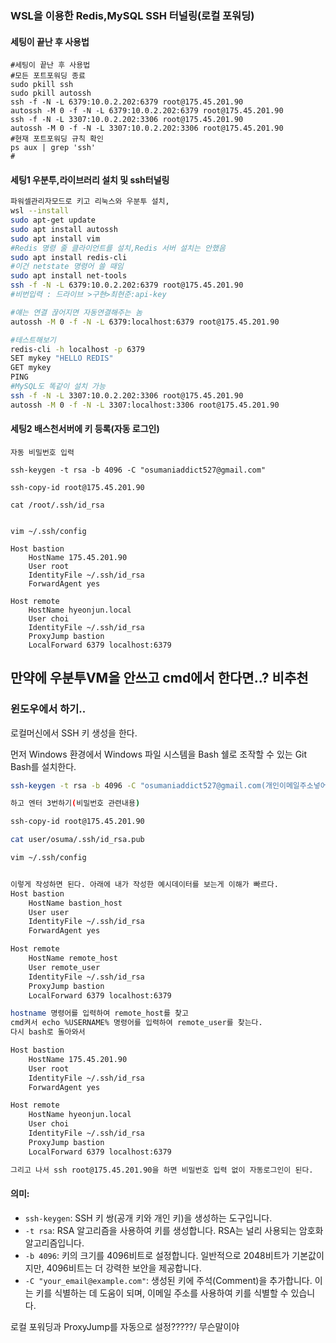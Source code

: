 ### WSL을 이용한 Redis,MySQL SSH 터널링(로컬 포워딩)

#### 세팅이 끝난 후 사용법
```shell
#세팅이 끝난 후 사용법
#모든 포트포워딩 종료
sudo pkill ssh
sudo pkill autossh
ssh -f -N -L 6379:10.0.2.202:6379 root@175.45.201.90
autossh -M 0 -f -N -L 6379:10.0.2.202:6379 root@175.45.201.90
ssh -f -N -L 3307:10.0.2.202:3306 root@175.45.201.90
autossh -M 0 -f -N -L 3307:10.0.2.202:3306 root@175.45.201.90
#현재 포트포워딩 규칙 확인
ps aux | grep 'ssh'
#
```
#### 세팅1 우분투,라이브러리 설치 및 ssh터널링
```bash
파워셀관리자모드로 키고 리눅스와 우분투 설치,
wsl --install
sudo apt-get update
sudo apt install autossh
sudo apt install vim
#Redis 명령 줄 클라이언트를 설치,Redis 서버 설치는 안했음
sudo apt install redis-cli
#이건 netstate 명령어 쓸 때임 
sudo apt install net-tools 
ssh -f -N -L 6379:10.0.2.202:6379 root@175.45.201.90
#비번입력 : 드라이브 >구현>최현준:api-key

#얘는 연결 끊어지면 자동연결해주는 놈
autossh -M 0 -f -N -L 6379:localhost:6379 root@175.45.201.90

#테스트해보기
redis-cli -h localhost -p 6379
SET mykey "HELLO REDIS"
GET mykey
PING
#MySQL도 똑같이 설치 가능
ssh -f -N -L 3307:10.0.2.202:3306 root@175.45.201.90
autossh -M 0 -f -N -L 3307:localhost:3306 root@175.45.201.90
```
#### 세팅2 배스천서버에 키 등록(자동 로그인)
```
자동 비밀번호 입력

ssh-keygen -t rsa -b 4096 -C "osumaniaddict527@gmail.com"

ssh-copy-id root@175.45.201.90

cat /root/.ssh/id_rsa


vim ~/.ssh/config

Host bastion
    HostName 175.45.201.90
    User root
    IdentityFile ~/.ssh/id_rsa
    ForwardAgent yes

Host remote
    HostName hyeonjun.local
    User choi
    IdentityFile ~/.ssh/id_rsa
    ProxyJump bastion
    LocalForward 6379 localhost:6379
```


만약에 우분투VM을 안쓰고 cmd에서 한다면..? 비추천
---
### 윈도우에서 하기..
로컬머신에서 SSH 키 생성을 한다.

먼저 Windows 환경에서 Windows 파일 시스템을 Bash 쉘로 조작할 수 있는 Git Bash를 설치한다.

```bash
ssh-keygen -t rsa -b 4096 -C "osumaniaddict527@gmail.com(개인이메일주소넣어주세요)"

하고 엔터 3번하기(비밀번호 관련내용)

ssh-copy-id root@175.45.201.90

cat user/osuma/.ssh/id_rsa.pub

vim ~/.ssh/config


이렇게 작성하면 된다. 아래에 내가 작성한 예시데이터를 보는게 이해가 빠르다. 
Host bastion
    HostName bastion_host
    User user
    IdentityFile ~/.ssh/id_rsa
    ForwardAgent yes

Host remote
    HostName remote_host
    User remote_user
    IdentityFile ~/.ssh/id_rsa
    ProxyJump bastion
    LocalForward 6379 localhost:6379

hostname 명령어를 입력하여 remote_host를 찾고
cmd켜서 echo %USERNAME% 명령어를 입력하여 remote_user를 찾는다.
다시 bash로 돌아와서

Host bastion
    HostName 175.45.201.90
    User root
    IdentityFile ~/.ssh/id_rsa
    ForwardAgent yes

Host remote
    HostName hyeonjun.local
    User choi
    IdentityFile ~/.ssh/id_rsa
    ProxyJump bastion
    LocalForward 6379 localhost:6379

그리고 나서 ssh root@175.45.201.90을 하면 비밀번호 입력 없이 자동로그인이 된다.
```

#### 의미:

- `ssh-keygen`: SSH 키 쌍(공개 키와 개인 키)을 생성하는 도구입니다.
- `-t rsa`: RSA 알고리즘을 사용하여 키를 생성합니다. RSA는 널리 사용되는 암호화 알고리즘입니다.
- `-b 4096`: 키의 크기를 4096비트로 설정합니다. 일반적으로 2048비트가 기본값이지만, 4096비트는 더 강력한 보안을 제공합니다.
- `-C "your_email@example.com"`: 생성된 키에 주석(Comment)을 추가합니다. 이는 키를 식별하는 데 도움이 되며, 이메일 주소를 사용하여 키를 식별할 수 있습니다.



로컬 포워딩과 ProxyJump를 자동으로 설정?????/ 무슨말이야
